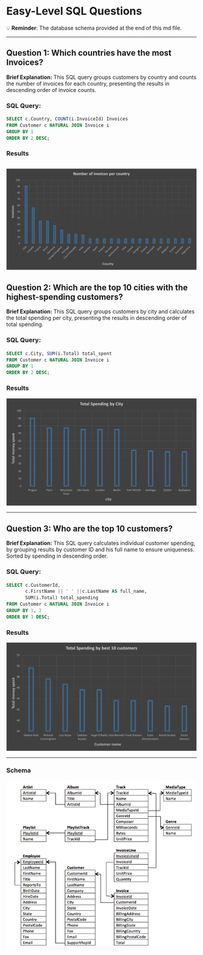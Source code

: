 # Easy-Level SQL Questions

💡 **Reminder**: The database schema provided at the end of this md file. 

---

## Question 1: Which countries have the most Invoices? 

**Brief Explanation:** This SQL query groups customers by country and counts the number of invoices for each country, presenting the results in descending order of invoice counts.
### SQL Query:

```sql
SELECT c.Country, COUNT(i.InvoiceId) Invoices
FROM Customer c NATURAL JOIN Invoice i
GROUP BY 1
ORDER BY 2 DESC;

```

### Results

![Result_1](Results\Result_1.png)
---

## Question 2: Which are the top 10 cities with the highest-spending customers?

**Brief Explanation:** This SQL query groups customers by city and calculates the total spending per city, presenting the results in descending order of total spending.

### SQL Query:
```sql
SELECT c.City, SUM(i.Total) total_spent
FROM Customer c NATURAL JOIN Invoice i
GROUP BY 1
ORDER BY 2 DESC;
```
### Results

![Result_2](Results\Result_2.png)

---
## Question 3: Who are the top 10 customers?

**Brief Explanation:** This SQL query calculates individual customer spending, by grouping results by customer ID and his full name to ensure uniqueness. Sorted by spending in descending order.

### SQL Query:
```sql
SELECT c.CustomerId,
       c.FirstName || ' ' ||c.LastName AS full_name,
       SUM(i.Total) total_spending
FROM Customer c NATURAL JOIN Invoice i
GROUP BY 1, 2
ORDER BY 3 DESC;
```
### Results
![Result_3](Results\Result_3.png)

---
### Schema
![schema](../schema.png)